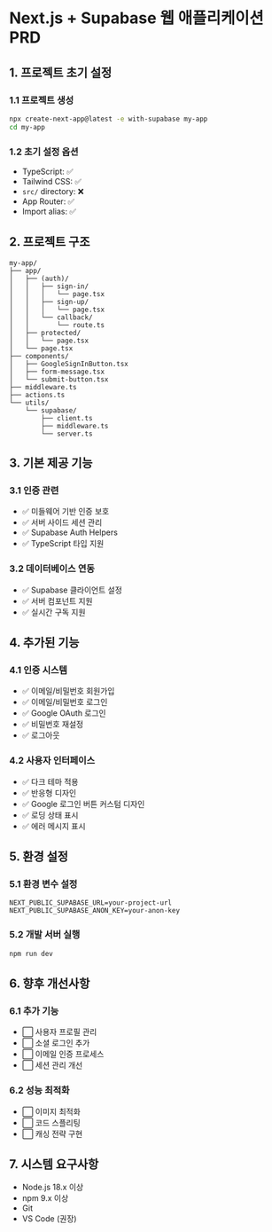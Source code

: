 # Next.js + Supabase 웹 애플리케이션 PRD

## 1. 프로젝트 초기 설정

### 1.1 프로젝트 생성

```bash
npx create-next-app@latest -e with-supabase my-app
cd my-app
```

### 1.2 초기 설정 옵션

- TypeScript: ✅
- Tailwind CSS: ✅
- `src/` directory: ❌
- App Router: ✅
- Import alias: ✅

## 2. 프로젝트 구조

```
my-app/
├── app/
│   ├── (auth)/
│   │   ├── sign-in/
│   │   │   └── page.tsx
│   │   ├── sign-up/
│   │   │   └── page.tsx
│   │   └── callback/
│   │       └── route.ts
│   ├── protected/
│   │   └── page.tsx
│   └── page.tsx
├── components/
│   ├── GoogleSignInButton.tsx
│   ├── form-message.tsx
│   └── submit-button.tsx
├── middleware.ts
├── actions.ts
└── utils/
    └── supabase/
        ├── client.ts
        ├── middleware.ts
        └── server.ts
```

## 3. 기본 제공 기능

### 3.1 인증 관련

- ✅ 미들웨어 기반 인증 보호
- ✅ 서버 사이드 세션 관리
- ✅ Supabase Auth Helpers
- ✅ TypeScript 타입 지원

### 3.2 데이터베이스 연동

- ✅ Supabase 클라이언트 설정
- ✅ 서버 컴포넌트 지원
- ✅ 실시간 구독 지원

## 4. 추가된 기능

### 4.1 인증 시스템

- ✅ 이메일/비밀번호 회원가입
- ✅ 이메일/비밀번호 로그인
- ✅ Google OAuth 로그인
- ✅ 비밀번호 재설정
- ✅ 로그아웃

### 4.2 사용자 인터페이스

- ✅ 다크 테마 적용
- ✅ 반응형 디자인
- ✅ Google 로그인 버튼 커스텀 디자인
- ✅ 로딩 상태 표시
- ✅ 에러 메시지 표시

## 5. 환경 설정

### 5.1 환경 변수 설정

```env
NEXT_PUBLIC_SUPABASE_URL=your-project-url
NEXT_PUBLIC_SUPABASE_ANON_KEY=your-anon-key
```

### 5.2 개발 서버 실행

```bash
npm run dev
```

## 6. 향후 개선사항

### 6.1 추가 기능

- ⬜️ 사용자 프로필 관리
- ⬜️ 소셜 로그인 추가
- ⬜️ 이메일 인증 프로세스
- ⬜️ 세션 관리 개선

### 6.2 성능 최적화

- ⬜️ 이미지 최적화
- ⬜️ 코드 스플리팅
- ⬜️ 캐싱 전략 구현

## 7. 시스템 요구사항

- Node.js 18.x 이상
- npm 9.x 이상
- Git
- VS Code (권장)
